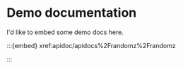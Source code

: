 # Demo documentation

I'd like to embed some demo docs here.

:::{embed} xref:apidoc/apidocs%2Frandomz%2Frandomz

:::
